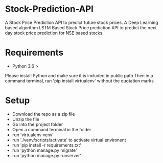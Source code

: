 

# Stock-Prediction-API
A Stock Price Prediction API to predict future stock prices. A Deep Learning based algorithm LSTM Based Stock Price prediction API to predict the next day stock price prediction for NSE based stocks.

# Requirements
- Python 3.6 >

Please install Python and make sure it is included in public path
Then in a command terminal, run 'pip install virtualenv' without the quotation marks

# Setup
- Download the repo as a zip file
- Unzip the file
- Go into the project folder
- Open a command terminal in the folder
- run 'virtualenv venv'
- run './venv/scripts/activate' to activate virtual environent
- run 'pip install -r requirements.txt'
- run 'python manage.py migrate'
- run 'python manage.py runserver'
